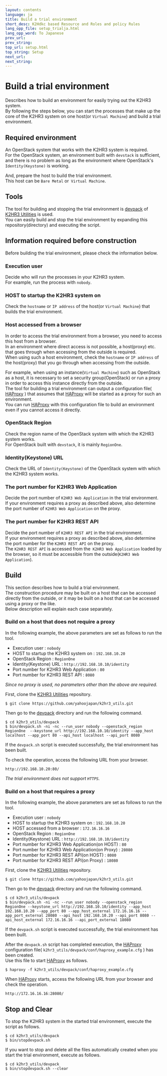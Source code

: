 ```yaml
---
layout: contents
language: ja
title: Build a trial environment
short_desc: K2Hdkc based Resource and Roles and policy Rules
lang_opp_file: setup_trialja.html
lang_opp_word: To Japanese
prev_url: 
prev_string: 
top_url: setup.html
top_string: Setup
next_url: 
next_string: 
---
```


# Build a trial environment
Describes how to build an environment for easily trying out the K2HR3 system.  
By following the steps below, you can start the processes that make up the core of the K2HR3 system on one host(or `Virtual Machine`) and build a trial environment.  

## Required environment
An OpenStack system that works with the K2HR3 system is required.  
For the OpenStack system, an environment built with `devstack` is sufficient, and there is no problem as long as the environment where OpenStack's `Identity(Keystone)` is working.  

And, prepare the host to build the trial environment.  
This host can be `Bare Metal` or` Virtual Machine`.  

## Tools
The tool for building and stopping the trial environment is [devpack](https://github.com/yahoojapan/k2hr3_utils/tree/master/devpack) of [K2HR3 Utilities](https://github.com/yahoojapan/k2hr3_utils/) is used.  
You can easily build and stop the trial environment by expanding this repository(directory) and executing the script.  

## Information required before construction
Before building the trial environment, please check the information below.  

### Execution user
Decide who will run the processes in your K2HR3 system.  
For example, run the process with `nobody`.  

### HOST to startup the K2HR3 system on
Check the `hostname` or `IP address` of the host(or `Virtual Machine`) that builds the trial environment.  

### Host accessed from a browser
In order to access the trial environment from a browser, you need to access this host from a browser.  
In an environment where direct access is not possible, a host(proxy) etc. that goes through when accessing from the outside is required.  
When using such a host environment, check the `hostname` or `IP address` of the host(proxy) that you go through when accessing from the outside.  

For example, when using an instance(`Virtual Machine`) such as OpenStack as a host, it is necessary to set a security group(OpenStack) or run a proxy in order to access this instance directly from the outside.  
The tool for building a trial environment can output a configuration file( [HAProxy](http://www.haproxy.org/) ) that assumes that [HAProxy](http://www.haproxy.org/) will be started as a proxy for such an environment.  
You can run [HAProxy](http://www.haproxy.org/) with this configuration file to build an environment even if you cannot access it directly.  

### OpenStack Region
Check the region name of the OpenStack system with which the K2HR3 system works.  
For OpenStack built with `devstack`, it is mainly `RegionOne`.  

### Identity(Keystone) URL
Check the URL of `Identity(Keystone)` of the OpenStack system with which the K2HR3 system works.  

### The port number for K2HR3 Web Application
Decide the port number of `K2HR3 Web Application` in the trial environment.  
If your environment requires a proxy as described above, also determine the port number of `K2HR3 Web Application` on the proxy.  

### The port number for K2HR3 REST API
Decide the port number of `K2HR3 REST API` in the trial environment.  
If your environment requires a proxy as described above, also determine the port number for the `K2HR3 REST API` on the proxy.  
The `K2HR3 REST API` is accessed from the` K2HR3 Web Application` loaded by the browser, so it must be accessible from the outside(`K2HR3 Web Application`).  

## Build
This section describes how to build a trial environment.  
The construction procedure may be built on a host that can be accessed directly from the outside, or it may be built on a host that can be accessed using a proxy or the like.  
Below description will explain each case separately.  

### Build on a host that does not require a proxy
In the following example, the above parameters are set as follows to run the tool.  

- Execution user : `nobody`
- HOST to startup the K2HR3 system on : `192.168.10.20`
- OpenStack Region : `RegionOne`
- Identity(Keystone) URL : `http://192.168.10.10/identity`
- Port number for K2HR3 Web Application : `80`
- Port number for K2HR3 REST API : `8080`

_Since no proxy is used, no parameters other than the above are required._  

First, clone the [K2HR3 Utilities](https://github.com/yahoojapan/k2hr3_utils) repository.
```
$ git clone https://github.com/yahoojapan/k2hr3_utils.git
```
Then go to the [devpack](https://github.com/yahoojapan/k2hr3_utils/tree/master/devpack) directory and run the following command.
```
$ cd k2hr3_utils/devpack
$ bin/devpack.sh -ni -nc --run_user nobody --openstack_region RegionOne  --keystone_url http://192.168.10.10/identity --app_host localhost --app_port 80 --api_host localhost --api_port 8080
```
If the `devpack.sh` script is executed successfully, the trial environment has been built.  

To check the operation, access the following URL from your browser.
```
http://192.168.10.20:80/
```
_The trial environment does not support `HTTPS`._

### Build on a host that requires a proxy
In the following example, the above parameters are set as follows to run the tool.  

- Execution user : `nobody`
- HOST to startup the K2HR3 system on : `192.168.10.20`
- HOST accessed from a browser : `172.16.16.16`
- OpenStack Region : `RegionOne`
- Identity(Keystone) URL : `http://192.168.10.10/identity`
- Port number for K2HR3 Web Application(on HOST) : `80`
- Port number for K2HR3 Web Application(on Proxy) : `28080`
- Port number for K2HR3 REST API(on HOST) : `8080`
- Port number for K2HR3 REST API(on Proxy) : `18080`

First, clone the [K2HR3 Utilities](https://github.com/yahoojapan/k2hr3_utils) repository.
```
$ git clone https://github.com/yahoojapan/k2hr3_utils.git
```
Then go to the [devpack](https://github.com/yahoojapan/k2hr3_utils/tree/master/devpack) directory and run the following command.
```
$ cd k2hr3_utils/devpack
$ bin/devpack.sh -ni -nc --run_user nobody --openstack_region RegionOne --keystone_url http://192.168.10.10/identity --app_host 192.168.10.20 --app_port 80 --app_host_external 172.16.16.16 --app_port_external 28080 --api_host 192.168.10.20 --api_port 8080 --api_host_external 172.16.16.16 --api_port_external 18080
```
If the `devpack.sh` script is executed successfully, the trial environment has been built.  

After the `devpack.sh` script has completed execution, the [HAProxy](http://www.haproxy.org/) configuration file( `k2hr3_utils/devpack/conf/haproxy_example.cfg` ) has been created.  
Use this file to start [HAProxy](http://www.haproxy.org/) as follows.
```
$ haproxy -f k2hr3_utils/devpack/conf/haproxy_example.cfg
```
When [HAProxy](http://www.haproxy.org/) starts, access the following URL from your browser and check the operation.  
```
http://172.16.16.16:28080/
```

## Stop and Clear
To stop the K2HR3 system in the started trial environment, execute the script as follows.  
```
$ cd k2hr3_utils/devpack
$ bin/stopdevpack.sh
```
If you want to stop and delete all the files automatically created when you start the trial environment, execute as follows.
```
$ cd k2hr3_utils/devpack
$ bin/stopdevpack.sh --clear
```
